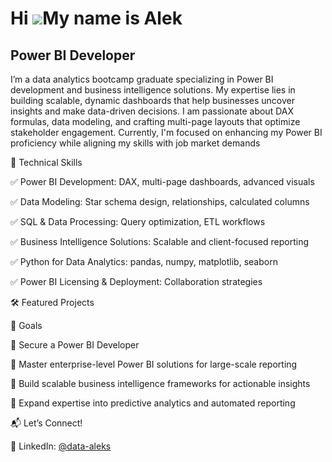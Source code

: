 Hi ![](https://user-images.githubusercontent.com/18350557/176309783-0785949b-9127-417c-8b55-ab5a4333674e.gif)My name is Alek
========================================================================================================================================

Power BI Developer
------------------

I’m a data analytics bootcamp graduate specializing in Power BI development and business intelligence solutions. My expertise lies in building scalable, dynamic dashboards that help businesses uncover insights and make data-driven decisions. I am passionate about DAX formulas, data modeling, and crafting multi-page layouts that optimize stakeholder engagement. Currently, I'm focused on enhancing my Power BI proficiency while aligning my skills with job market demands

🔧 Technical Skills

✅ Power BI Development: DAX, multi-page dashboards, advanced visuals

✅ Data Modeling: Star schema design, relationships, calculated columns

✅ SQL & Data Processing: Query optimization, ETL workflows

✅ Business Intelligence Solutions: Scalable and client-focused reporting

✅ Python for Data Analytics: pandas, numpy, matplotlib, seaborn

✅ Power BI Licensing & Deployment: Collaboration strategies


🛠 Featured Projects



🎯 Goals

🔹 Secure a Power BI Developer

🔹 Master enterprise-level Power BI solutions for large-scale reporting

🔹 Build scalable business intelligence frameworks for actionable insights

🔹 Expand expertise into predictive analytics and automated reporting


📬 Let’s Connect!

🔗 LinkedIn: <a href="https://www.linkedin.com/in/data-aleks/" target="_blank" rel="noreferrer">@data-aleks</a>
